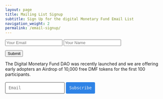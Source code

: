 ```yaml
---
layout: page
title: Mailing List Signup
subtitle: Sign Up for the digital Monetary Fund Email List
navigation_weight: 2
permalink: /email-signup/
---
```


<!-- 
     Before implementing this jekyll snippet make sure
     1. you have signed up with Mailchimp.
     2. you have created a list in Mailchimp.
     3. you have defined the list in _config.yml,
     for ex: "mailchimp-list: //redgadgets.us10.list-manage.com/subscribe/post?u=210acce5db69d3d4a04b0e25d&amp;id=08c6708f40"
-->  
  
<form accept-charset="UTF-8" action="https://formkeep.com/f/dfa95f1d559c" method="POST">
  <input type="email" name="email" placeholder="Your Email">

  <input type="text" name="name" placeholder="Your Name">

  <input type="hidden" name="utf8" value="✓">

  <button type="submit">Submit</button>
</form>


The Digital Monetary Fund DAO was recently launched and we are offering early adopters an Airdrop of 10,000 free DMF tokens for the first 100 participants.

<form action="{{site.mailchimp-list}}" method="post" name="mc-embedded-subscribe-form" class="wj-contact-form validate" target="_blank" novalidate>
    <div class="mc-field-group">
        <input type="email" placeholder="Email" name="EMAIL" class="required email" id="mce-EMAIL" autocomplete="on">
        <input type="submit" value="Subscribe" name="subscribe" class="heart">
    </div>
</form>

<style>
    .wj-contact-form input {
        vertical-align: middle;
        margin-top: 0.25em;
        margin-bottom: 0.5em;
        padding: 0.75em;
        font-family: monospace, sans-serif;
        border:1px solid #444;
        outline-color: #2e83e6;
        border-radius: 3px;
        transition: box-shadow .2s ease;
    }
    
    .wj-contact-form input[type="submit"] {
        background-color: #2e83e6;
        border: 1px solid #2e83e6;;
        color: #eee;
    }
</style> 

